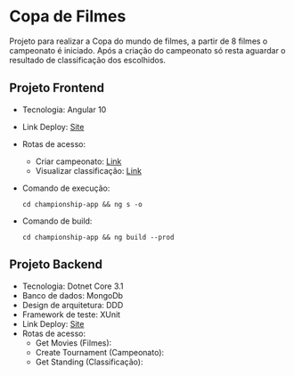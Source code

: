 # Copa de Filmes

Projeto para realizar a Copa do mundo de filmes, a partir de 8 filmes o campeonato é iniciado. Após a criação do campeonato só resta aguardar o resultado de classificação dos escolhidos.

## Projeto Frontend

- Tecnologia: Angular 10
- Link Deploy: [Site](https://copafilmes.netlify.app/)
- Rotas de acesso:
  - Criar campeonato: [Link](https://copafilmes.netlify.app/)
  - Visualizar classificação: [Link](https://copafilmes.netlify.app/standings/5faaf1b501424a4bb430675b)
- Comando de execução:

      cd championship-app && ng s -o

- Comando de build:

      cd championship-app && ng build --prod

## Projeto Backend

- Tecnologia: Dotnet Core 3.1
- Banco de dados: MongoDb
- Design de arquitetura: DDD
- Framework de teste: XUnit
- Link Deploy: [Site](https://copafilmes.netlify.app/)
- Rotas de acesso:
  - Get Movies (Filmes):
  - Create Tournament (Campeonato):
  - Get Standing (Classificação):
